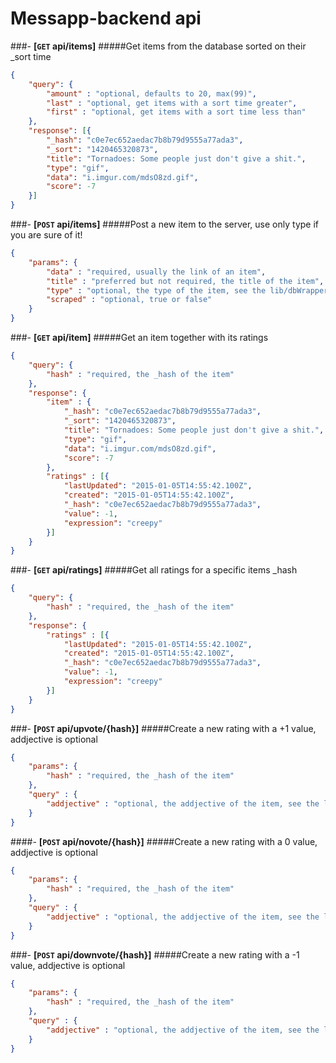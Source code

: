 Messapp-backend api
=================

###- **[<code>GET</code> api/items]**
#####Get items from the database sorted on their _sort time
```json 
{
    "query": {
        "amount" : "optional, defaults to 20, max(99)",
        "last" : "optional, get items with a sort time greater",
        "first" : "optional, get items with a sort time less than"
    },
    "response": [{
        "_hash": "c0e7ec652aedac7b8b79d9555a77ada3",
        "_sort": "1420465320873",
        "title": "Tornadoes: Some people just don't give a shit.",
        "type": "gif",
        "data": "i.imgur.com/mdsO8zd.gif",
        "score": -7
    }]
}
```
###- **[<code>POST</code> api/items]**
#####Post a new item to the server, use only type if you are sure of it!
```json 
{
    "params": {
        "data" : "required, usually the link of an item",
        "title" : "preferred but not required, the title of the item",
        "type" : "optional, the type of the item, see the lib/dbWrapper for the types available",
        "scraped" : "optional, true or false"
    }
}
```
###- **[<code>GET</code> api/item]**
#####Get an item together with its ratings
```json 
{
    "query": {
        "hash" : "required, the _hash of the item"
    },
    "response": {
        "item" : {
            "_hash": "c0e7ec652aedac7b8b79d9555a77ada3",
            "_sort": "1420465320873",
            "title": "Tornadoes: Some people just don't give a shit.",
            "type": "gif",
            "data": "i.imgur.com/mdsO8zd.gif",
            "score": -7
        },
        "ratings" : [{
            "lastUpdated": "2015-01-05T14:55:42.100Z",
            "created": "2015-01-05T14:55:42.100Z",
            "_hash": "c0e7ec652aedac7b8b79d9555a77ada3",
            "value": -1,
            "expression": "creepy"
        }]
    }
}
```
###- **[<code>GET</code> api/ratings]**
#####Get all ratings for a specific items _hash
```json 
{
    "query": {
        "hash" : "required, the _hash of the item"
    },
    "response": {
        "ratings" : [{
            "lastUpdated": "2015-01-05T14:55:42.100Z",
            "created": "2015-01-05T14:55:42.100Z",
            "_hash": "c0e7ec652aedac7b8b79d9555a77ada3",
            "value": -1,
            "expression": "creepy"
        }]
    }
}
```
###- **[<code>POST</code> api/upvote/{hash}]**
#####Create a new rating with a +1 value, addjective is optional
```json 
{
    "params": {
        "hash" : "required, the _hash of the item"
    },
    "query" : {
        "addjective" : "optional, the addjective of the item, see the lib/dbWrapper for the addjectives available"
    }
}
```
####- **[<code>POST</code> api/novote/{hash}]**
#####Create a new rating with a 0 value, addjective is optional
```json 
{
    "params": {
        "hash" : "required, the _hash of the item"
    },
    "query" : {
        "addjective" : "optional, the addjective of the item, see the lib/dbWrapper for the addjectives available"
    }
}
```
###- **[<code>POST</code> api/downvote/{hash}]**
#####Create a new rating with a -1 value, addjective is optional
```json 
{
    "params": {
        "hash" : "required, the _hash of the item"
    },
    "query" : {
        "addjective" : "optional, the addjective of the item, see the lib/dbWrapper for the addjectives available"
    }
}
```
